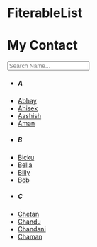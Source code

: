 # FiterableList
<!DOCTYPE html>
<html lang="en">
<head>
    <meta charset="UTF-8">
    <meta name="viewport" content="width=device-width, initial-scale=1.0">
    <meta http-equiv="X-UA-Compatible" content="ie=edge">
    <link rel="stylesheet" href="https://cdnjs.cloudflare.com/ajax/libs/materialize/1.0.0/css/materialize.css">
    <title>MyContact List</title>
</head>
<body>
    <div class="container">
        <h1 class="center-align">My Contact</h1>
        <input type="text" id="filterInpute" placeholder="Search Name...">
        <ul id="name" class="collection with-header">
            <li class="collection-header">
             <h5>A</h5>   
            </li>
            <li class="collection-item">
                <a href="#">Abhay</a>
            </li>
            <li class="collection-item">
                <a href="#">Ahisek</a>
            </li>
            <li class="collection-item">
                <a href="#">Aashish</a>
            </li>
            <li class="collection-item">
                <a href="#">Aman</a>
            </li>
            <li class="collection-header">
                <h5>B</h5>   
               </li>
               <li class="collection-item">
                   <a href="#">Bicku</a>
               </li>
               <li class="collection-item">
                   <a href="#">Bella</a>
               </li>
               <li class="collection-item">
                   <a href="#">Billy</a>
               </li>
               <li class="collection-item">
                   <a href="#">Bob</a>
               </li>
               <li class="collection-header">
                <h5>C</h5>   
               </li>
               <li class="collection-item">
                   <a href="#">Chetan</a>
               </li>
               <li class="collection-item">
                   <a href="#">Chandu</a>
               </li>
               <li class="collection-item">
                   <a href="#">Chandani</a>
               </li>
               <li class="collection-item">
                   <a href="#">Chaman</a>
               </li>
        </ul>
    </div>
    <script>
        // get element
        let filterInpute = document.getElementById('filterInpute');
        //add  event listner
        filterInpute.addEventListener('keyup',filterNames);

        function filterNames(){
            let filterValues = document.getElementById('filterInpute').value.toUpperCase();
           //get ul
           let ul = document.getElementById('name');
           //get list from ul
           let li = document.querySelectorAll('li.collection-item');
           // loop through collection-item list
           for(let i=0;i<li.length;i++){
               let a = li[i].getElementsByTagName('a')[0];
               //if match
            if( a.innerHTML.toUpperCase().indexOf(filterValues) > -1){
                li[i].style.display = '';
            }else{
                li[i].style.display = 'none';
            }   
           }
        }
    </script>
</body>
</html>

